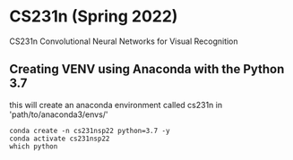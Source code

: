 # CS231n (Spring 2022)
CS231n Convolutional Neural Networks for Visual Recognition


## Creating VENV using Anaconda with the Python 3.7
this will create an anaconda environment
called cs231n in 'path/to/anaconda3/envs/'

```shell
conda create -n cs231nsp22 python=3.7 -y
conda activate cs231nsp22
which python
```





